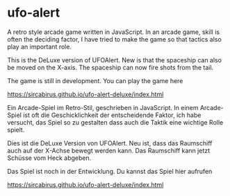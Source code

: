 # ufo-alert
A retro style arcade game written in JavaScript. In an arcade game, skill is often the deciding factor, 
I have tried to make the game so that tactics also play an important role.

This is the DeLuxe version of UFOAlert. New is that the spaceship can also be moved on the X-axis. The spaceship can now fire shots from the tail.

The game is still in development. You can play the game here

https://sircabirus.github.io/ufo-alert-deluxe/index.html

Ein Arcade-Spiel im Retro-Stil, geschrieben in JavaScript. In einem Arcade-Spiel ist oft die Geschicklichkeit der entscheidende Faktor, 
ich habe versucht, das Spiel so zu gestalten dass auch die Taktik eine wichtige Rolle spielt.

Dies ist die DeLuxe Version von UFOAlert. Neu ist, dass das Raumschiff auch auf der X-Achse bewegt werden kann. Das Raumschiff kann jetzt Schüsse 
vom Heck abgeben.

Das Spiel ist noch in der Entwicklung. Du kannst das Spiel hier aufrufen

https://sircabirus.github.io/ufo-alert-deluxe/index.html
